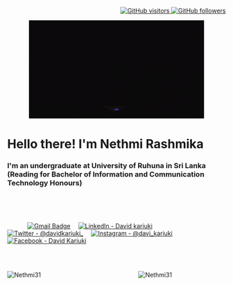 <p align="right">
  <a href="https://github.com/Nethmi31">
    <img src="https://komarev.com/ghpvc/?username=Nethmi31&style=flat-square&color=040404" alt="GitHub visitors" />
  </a>
  <a href="https://github.com/Nethmi31?tab=followers">
    <img src="https://img.shields.io/github/followers/Nethmi31?style=flat-square&color=040404&logo=github" alt="GitHub followers" />
  </a>
</p>
<p align="center">
<img src="https://raw.githubusercontent.com/AshanIndrajith/AshanIndrajith/main/readgif.gif" width="80%" height="40%" />
</p>


<!-- <img src="https://media.giphy.com/media/R03zWv5p1oNSQd91EP/giphy.gif" width="200" height="200" /> -->
<h1 align="left" id="macropower-title">Hello there! I'm Nethmi Rashmika</h1>
<h3 align="left">I'm an undergraduate at University of Ruhuna in Sri Lanka (Reading for Bachelor of Information and Communication Technology Honours)</h3>

<br>


<br><br>
&emsp;&emsp;&emsp;
[![Gmail Badge](https://img.shields.io/badge/Gmail-D14836?style=for-the-badge&logo=gmail&logoColor=white)]() 
&emsp;[![LinkedIn - David kariuki](https://img.shields.io/badge/LinkedIn-0077B5?style=for-the-badge&logo=linkedin&logoColor=white)]()&emsp;
[![Twitter - @davidkariuki_](https://img.shields.io/badge/Twitter-1DA1F2?style=for-the-badge&logo=twitter&logoColor=white)]()
&emsp;[![Instagram - @davi_kariuki](https://img.shields.io/badge/Instagram-E4405F?style=for-the-badge&logo=instagram&logoColor=white )]()
&emsp;[![Facebook - David Kariuki](https://img.shields.io/badge/Facebook-1877F2?style=for-the-badge&logo=facebook&logoColor=white)]()&emsp;



<br><br>



<a href="#MadushanSandaru1-title">
  <img width="55%" src="https://github-readme-stats.vercel.app/api?username=Nethmi31&show_icons=true&title_color=18d26e&icon_color=18d26e&text_color=ffffff&bg_color=040404&border_color=18d26e" alt="Nethmi31" align="left" />
</a>

<a href="#MadushanSandaru1-title">
  <img width="40%" src="https://github-readme-stats.vercel.app/api/top-langs/?username=Nethmi31&title_color=18d26e&text_color=ffffff&bg_color=040404&langs_count=8&layout=compact&border_color=18d26e" alt="Nethmi31" align="right" />
</a>




